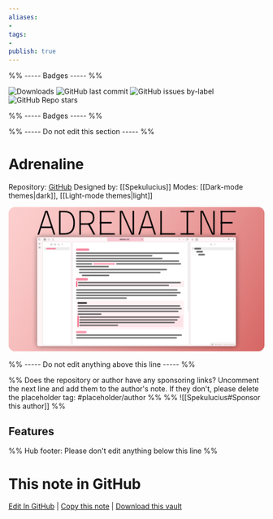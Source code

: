 ```yaml
---
aliases:
- 
tags: 
- 
publish: true
---
```


%% ----- Badges ----- %%

![Downloads](https://img.shields.io/badge/downloads-2625-573E7A?style=for-the-badge&logo=)
![GitHub last commit](https://img.shields.io/github/last-commit/Spekulucius/obsidian-adrenaline?color=573E7A&label=last%20update&logo=github&style=for-the-badge)
![GitHub issues by-label](https://img.shields.io/github/issues/Spekulucius/obsidian-adrenaline/help%20wanted?color=573E7A&logo=github&style=for-the-badge) 
![GitHub Repo stars](https://img.shields.io/github/stars/Spekulucius/obsidian-adrenaline?color=573E7A&logo=github&style=for-the-badge)

%% ----- Badges ----- %%

%% ----- Do not edit this section ----- %%

# Adrenaline

Repository: [GitHub](https://github.com/Spekulucius/obsidian-adrenaline)
Designed by: [[Spekulucius]]
Modes: [[Dark-mode themes|dark]], [[Light-mode themes|light]]



![screenshot](https://github.com/Spekulucius/obsidian-adrenaline/raw/HEAD/adrenaline_thumbnail.png)

%% ----- Do not edit anything above this line ----- %% 

%% Does the repository or author have any sponsoring links? Uncomment the next line and add them to the author's note. If they don't, please delete the placeholder tag: #placeholder/author %%
%% ![[Spekulucius#Sponsor this author]] %%


## Features



%% Hub footer: Please don't edit anything below this line %%

# This note in GitHub

<span class="git-footer">[Edit In GitHub](https://github.dev/obsidian-community/obsidian-hub/blob/main/02%20-%20Community%20Expansions/02.05%20All%20Community%20Expansions/Themes/Adrenaline.md "git-hub-edit-note") | [Copy this note](https://raw.githubusercontent.com/obsidian-community/obsidian-hub/main/02%20-%20Community%20Expansions/02.05%20All%20Community%20Expansions/Themes/Adrenaline.md "git-hub-copy-note") | [Download this vault](https://github.com/obsidian-community/obsidian-hub/archive/refs/heads/main.zip "git-hub-download-vault") </span>
